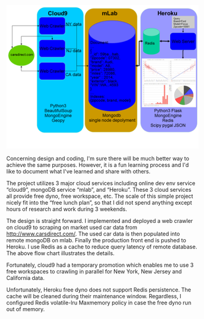 ![image](https://github.com/botaojia/cars/blob/master/flowChart.png)

Concerning design and coding, I'm sure there will be much better way to achieve the same purposes. However, it is a fun learning process and I'd like to document what I've learned and share with others.

The project utilizes 3 major cloud services including online dev env service “cloud9”, mongoDB service “mlab”, and “Heroku”. These 3 cloud services all provide free dyno, free workspace, etc. The scale of this simple project nicely fit into the “free lunch plan”, so that I did not spend anything except hours of research and work during 3 weekends.

The design is straight forward. I implemented and deployed a web crawler on cloud9 to scraping on market used car data from http://www.carsdirect.com/. The used car data is then populated into remote mongoDB on mlab. Finally the production front end is pushed to Heroku. I use Redis as a cache to reduce  query latency of remote database. The above flow chart illustrates the details.

Fortunately, cloud9 had a temporary promotion which enables me to use 3 free workspaces to crawling in parallel for New York, New Jersey and California data. 

Unfortunately, Heroku free dyno does not support Redis persistence. The cache will be cleaned during their maintenance window. Regardless, I configured Redis volatile-lru Maxmemory policy in case the free dyno run out of memory.
